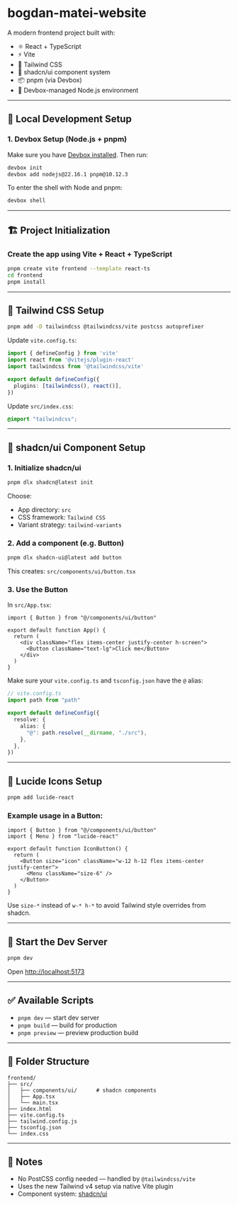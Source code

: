 # bogdan-matei-website

A modern frontend project built with:

- ⚛️ React + TypeScript
- ⚡ Vite
- 💨 Tailwind CSS
- 🧩 shadcn/ui component system
- 📦 pnpm (via Devbox)
- 🐧 Devbox-managed Node.js environment

---

## 🧰 Local Development Setup

### 1. Devbox Setup (Node.js + pnpm)

Make sure you have [Devbox installed](https://www.jetpack.io/devbox/docs/install). Then run:

```bash
devbox init
devbox add nodejs@22.16.1 pnpm@10.12.3
```

To enter the shell with Node and pnpm:

```bash
devbox shell
```

---

## 🏗️ Project Initialization

### Create the app using Vite + React + TypeScript

```bash
pnpm create vite frontend --template react-ts
cd frontend
pnpm install
```

---

## 🎨 Tailwind CSS Setup

```bash
pnpm add -D tailwindcss @tailwindcss/vite postcss autoprefixer
```

Update `vite.config.ts`:

```ts
import { defineConfig } from 'vite'
import react from '@vitejs/plugin-react'
import tailwindcss from '@tailwindcss/vite'

export default defineConfig({
  plugins: [tailwindcss(), react()],
})
```

Update `src/index.css`:

```css
@import "tailwindcss";
```

---

## 💅 shadcn/ui Component Setup

### 1. Initialize shadcn/ui

```bash
pnpm dlx shadcn@latest init
```

Choose:
- App directory: `src`
- CSS framework: `Tailwind CSS`
- Variant strategy: `tailwind-variants`

### 2. Add a component (e.g. Button)

```bash
pnpm dlx shadcn-ui@latest add button
```

This creates: `src/components/ui/button.tsx`

### 3. Use the Button

In `src/App.tsx`:

```tsx
import { Button } from "@/components/ui/button"

export default function App() {
  return (
    <div className="flex items-center justify-center h-screen">
      <Button className="text-lg">Click me</Button>
    </div>
  )
}
```

Make sure your `vite.config.ts` and `tsconfig.json` have the `@` alias:

```ts
// vite.config.ts
import path from "path"

export default defineConfig({
  resolve: {
    alias: {
      "@": path.resolve(__dirname, "./src"),
    },
  },
})
```

---

## 🧩 Lucide Icons Setup

```bash
pnpm add lucide-react
```

### Example usage in a Button:

```tsx
import { Button } from "@/components/ui/button"
import { Menu } from "lucide-react"

export default function IconButton() {
  return (
    <Button size="icon" className="w-12 h-12 flex items-center justify-center">
      <Menu className="size-6" />
    </Button>
  )
}
```

Use `size-*` instead of `w-* h-*` to avoid Tailwind style overrides from shadcn.

---

## 🚀 Start the Dev Server

```bash
pnpm dev
```

Open [http://localhost:5173](http://localhost:5173)

---

## ✅ Available Scripts

- `pnpm dev` — start dev server
- `pnpm build` — build for production
- `pnpm preview` — preview production build

---

## 📁 Folder Structure

```
frontend/
├── src/
│   ├── components/ui/      # shadcn components
│   ├── App.tsx
│   └── main.tsx
├── index.html
├── vite.config.ts
├── tailwind.config.js
├── tsconfig.json
└── index.css
```

---

## 📌 Notes

- No PostCSS config needed — handled by `@tailwindcss/vite`
- Uses the new Tailwind v4 setup via native Vite plugin
- Component system: [shadcn/ui](https://ui.shadcn.com)

